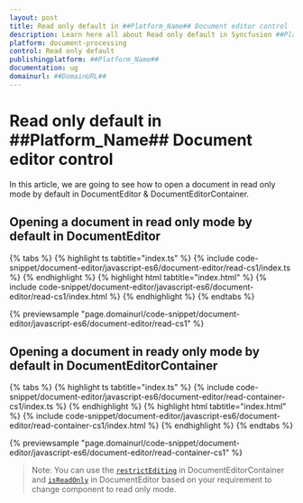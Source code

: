 ```yaml
---
layout: post
title: Read only default in ##Platform_Name## Document editor control | Syncfusion
description: Learn here all about Read only default in Syncfusion ##Platform_Name## Document editor control of Syncfusion Essential JS 2 and more.
platform: document-processing
control: Read only default 
publishingplatform: ##Platform_Name##
documentation: ug
domainurl: ##DomainURL##
---
```


# Read only default in ##Platform_Name## Document editor control

In this article, we are going to see how to open a document in read only mode by default in DocumentEditor & DocumentEditorContainer.

## Opening a document in read only mode by default in DocumentEditor

 

 {% tabs %}
{% highlight ts tabtitle="index.ts" %}
{% include code-snippet/document-editor/javascript-es6/document-editor/read-cs1/index.ts %}
{% endhighlight %}
{% highlight html tabtitle="index.html" %}
{% include code-snippet/document-editor/javascript-es6/document-editor/read-cs1/index.html %}
{% endhighlight %}
{% endtabs %}
        
{% previewsample "page.domainurl/code-snippet/document-editor/javascript-es6/document-editor/read-cs1" %}



## Opening a document in ready only mode by default in DocumentEditorContainer

 

 {% tabs %}
{% highlight ts tabtitle="index.ts" %}
{% include code-snippet/document-editor/javascript-es6/document-editor/read-container-cs1/index.ts %}
{% endhighlight %}
{% highlight html tabtitle="index.html" %}
{% include code-snippet/document-editor/javascript-es6/document-editor/read-container-cs1/index.html %}
{% endhighlight %}
{% endtabs %}
        
{% previewsample "page.domainurl/code-snippet/document-editor/javascript-es6/document-editor/read-container-cs1" %}



>Note: You can use the [`restrictEditing`](https://ej2.syncfusion.com/documentation/api/document-editor-container#restrictediting) in DocumentEditorContainer and [`isReadOnly`](https://ej2.syncfusion.com/documentation/api/document-editor#isreadonly) in DocumentEditor based on your requirement to change component to read only mode.